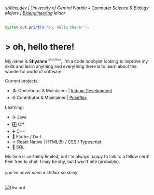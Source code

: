 ###### [sh0inx.dev](https://www.sh0inx.dev) | University of Central Florida • [Computer Science](https://www.ucf.edu/degree/computer-science-bs/) & [Biology](https://www.ucf.edu/degree/biology-bs/) Majors | [Bioengineering](https://www.ucf.edu/degree/bioengineering-minor/) Minor

```java
System.out.println("oh, hello there!");
```

# > oh, hello there!

My name is **Shyanne** <sup>she/her</sup>, I'm a code hobbyist looking to improve my skills and learn anything and everything there is to learn about the wonderful world of software.

Current projects:

- 🏝️ Contributor & Maintainer | [Iridium Development](https://github.com/Iridium-Development)
- 🌐 Contributor & Maintainer | [Pokéflex](https://github.com/sh0inx/Pokeflex)

Learning:

- ☕ Java
- #️⃣ C#
- ➕ C++
- 🔷 Flutter / Dart
- ⚛️ React Native | HTML(5) / CSS / Typescript
- 🐘 SQL

My time is certainly limited, but I'm always happy to talk to a fellow nerd! Feel free to chat; I may be shy, but I won't bite (probably).

###### *you've never seen a sh0inx so shiny*
![Discord](https://dcbadge.limes.pink/api/shield/269672076883918848?style=flat-square) 
